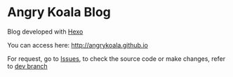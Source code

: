 Angry Koala Blog
================

Blog developed with [Hexo](https://hexo.io)    

You can access here: <http://angrykoala.github.io>

For request, go to [Issues](https://github.com/angrykoala/angrykoala.github.io/issues), to check the source code or make changes, refer to [dev branch](https://github.com/angrykoala/angrykoala.github.io/tree/dev)
